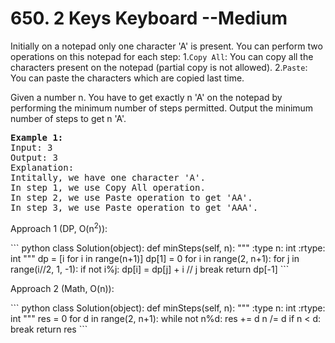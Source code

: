 <h1> 650. 2 Keys Keyboard --Medium</h1> 
<p>Initially on a notepad only one character 'A' is present. You can perform two operations on this notepad for each step:
1.<code>Copy All</code>: You can copy all the characters present on the notepad (partial copy is not allowed).
2.<code>Paste</code>: You can paste the characters which are copied last time.</p>
<p>Given a number n. You have to get exactly n 'A' on the notepad by performing the minimum number of steps permitted. Output the minimum number of steps to get n 'A'.</p>

<pre>
<b>Example 1:</b>
Input: 3
Output: 3
Explanation:
Intitally, we have one character 'A'.
In step 1, we use Copy All operation.
In step 2, we use Paste operation to get 'AA'.
In step 3, we use Paste operation to get 'AAA'.
</pre>

<p>Approach 1 (DP, O(n<sup>2</sup>)):</p>
``` python
class Solution(object):
    def minSteps(self, n):
        """
        :type n: int
        :rtype: int
        """
        dp = [i for i in range(n+1)]
        dp[1] = 0
        for i in range(2, n+1):
            for j in range(i//2, 1, -1):
                if not i%j:
                    dp[i] = dp[j] + i // j
                    break
        return dp[-1]
```
<p>Approach 2 (Math, O(n)):</p>
``` python
class Solution(object):
    def minSteps(self, n):
        """
        :type n: int
        :rtype: int
        """
        res = 0
        for d in range(2, n+1):
        	while not n%d:
        		res += d
        		n /= d
        	if n < d:
        		break
        return res
```